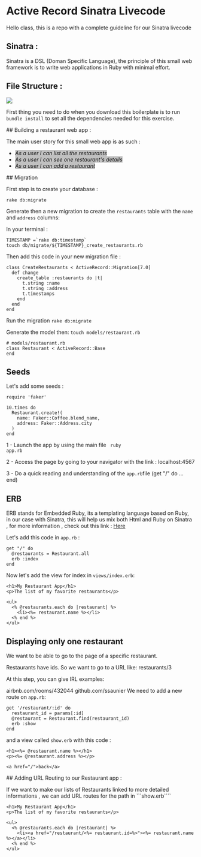 <h1>Active Record Sinatra Livecode</h1>


Hello class, this is a repo with a complete guideline for our Sinatra livecode


<h2> Sinatra :</h2>
Sinatra is a DSL (Doman Specific Language), the principle of this small web framework is to write web applications in Ruby with minimal effort.



<h2>File Structure :</h2>

<img src="https://res.cloudinary.com/kzkjr/image/upload/v1659995695/Screen_Shot_2022-08-08_at_22.47.37.png"/>


First thing you need to do when you download this boilerplate is to run ```bundle install``` to set all the dependencies needed for this exercise.




## Building a restaurant web app :

The main user story for this small web app is as such :

- <i style="background-color: silver">As a user I can list all the restaurants</i>
- <i style="background-color: silver">As a user I can see one restaurant's details</i>
- <i style="background-color: silver">As a user I can add a restaurant</i>


## Migration

First step is to create your database :

```
rake db:migrate
```


Generate then a new migration to create the ```restaurants``` table with the ```name``` and ```address``` columns:

In your terminal :

```
TIMESTAMP =`rake db:timestamp`
touch db/migrate/${TIMESTAMP}_create_restaurants.rb
```

Then add this code in your new migration file :

```
class CreateRestaurants < ActiveRecord::Migration[7.0]
  def change
    create_table :restaurants do |t|
      t.string :name
      t.string :address
      t.timestamps
    end
  end
end
```

Run the migration ```rake db:migrate```

Generate the model then:
```touch models/restaurant.rb```

```
# models/restaurant.rb
class Restaurant < ActiveRecord::Base
end
```


<h2>Seeds</h2>

Let's add some seeds :

```
require 'faker'

10.times do
  Restaurant.create!(
    name: Faker::Coffee.blend_name,
    address: Faker::Address.city
  )
end

```


1 - Launch the app by using the main file <code> ruby app.rb</code>

2 - Access the page by going to your navigator with the link : localhost:4567

3 - Do a quick reading and understanding of the ```app.rb```file  (get "/" do ... end)

<h2>ERB </h2>

ERB stands for Embedded Ruby, its a templating language based on Ruby, in our case with Sinatra, this will help us mix both Html and Ruby on Sinatra , for more information , check out this link : <a href="https://puppet.com/docs/puppet/5.5/lang_template_erb.html"> Here </a>


Let's add this code in ``app.rb`` :

```
get "/" do
  @restaurants = Restaurant.all
  erb :index
end
```


Now let's add the view for index in ```views/index.erb```:

```
<h1>My Restaurant App</h1>
<p>The list of my favorite restaurants</p>

<ul>
  <% @restaurants.each do |restaurant| %>
    <li><%= restaurant.name %></li>
  <% end %>
</ul>

```


<h2>Displaying only one restaurant</h2>

We want to be able to go to the page of a specific restaurant.

Restaurants have ids. So we want to go to a URL like: restaurants/3

At this step, you can give IRL examples:

airbnb.com/rooms/432044
github.com/ssaunier
We need to add a new route on ```app.rb```:

```
get '/restaurant/:id' do
  restaurant_id = params[:id]
  @restaurant = Restaurant.find(restaurant_id)
  erb :show
end

```

and a view called ```show.erb``` with this code :

```
<h1><%= @restaurant.name %></h1>
<p><%= @restaurant.address %></p>

<a href="/">back</a>
```

## Adding URL Routing to our Restaurant app :

If we want to make our lists of Restaurants linked to more detailed informations , we can add URL routes for the path in ```show.erb````

```
<h1>My Restaurant App</h1>
<p>The list of my favorite restaurants</p>

<ul>
  <% @restaurants.each do |restaurant| %>
    <li><a href="/restaurant/<%= restaurant.id=%>"><%= restaurant.name %></a></li>
  <% end %>
</ul>

```
